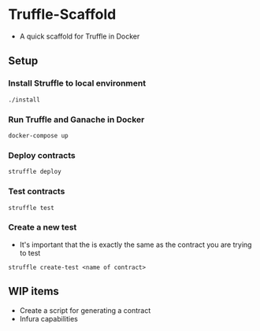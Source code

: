 # Truffle-Scaffold

* A quick scaffold for Truffle in Docker

## Setup

### Install Struffle to local environment
```
./install
```

### Run Truffle and Ganache in Docker
```
docker-compose up
```

### Deploy contracts
```
struffle deploy
```

### Test contracts
```
struffle test
```

### Create a new test
* It's important that the <name of contract> is exactly the same as the contract you are trying to test
```
struffle create-test <name of contract>
```

## WIP items

* Create a script for generating a contract
* Infura capabilities
